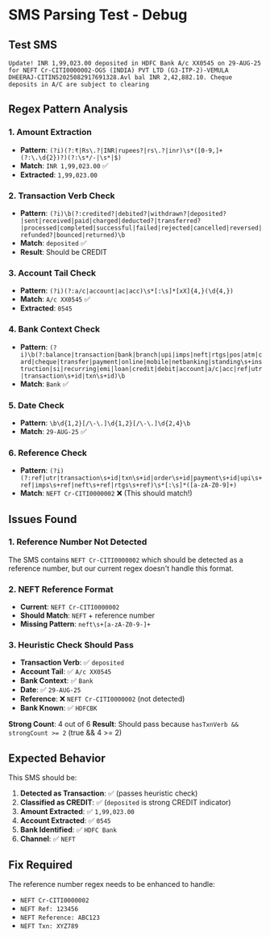 # SMS Parsing Test - Debug

## Test SMS
```
Update! INR 1,99,023.00 deposited in HDFC Bank A/c XX0545 on 29-AUG-25 for NEFT Cr-CITI0000002-OGS (INDIA) PVT LTD (G3-ITP-2)-VEMULA  DHEERAJ-CITIN52025082917691328.Avl bal INR 2,42,882.10. Cheque deposits in A/C are subject to clearing
```

## Regex Pattern Analysis

### 1. Amount Extraction
- **Pattern**: `(?i)(?:₹|Rs\.?|INR|rupees?|rs\.?|inr)\s*([0-9,]+(?:\.\d{2})?)(?:\s*/-|\s*|$)`
- **Match**: `INR 1,99,023.00` ✅
- **Extracted**: `1,99,023.00`

### 2. Transaction Verb Check
- **Pattern**: `(?i)\b(?:credited?|debited?|withdrawn?|deposited?|sent|received|paid|charged|deducted?|transferred?|processed|completed|successful|failed|rejected|cancelled|reversed|refunded?|bounced|returned)\b`
- **Match**: `deposited` ✅
- **Result**: Should be CREDIT

### 3. Account Tail Check
- **Pattern**: `(?i)(?:a/c|account|ac|acc)\s*[:\s]*[xX]{4,}(\d{4,})`
- **Match**: `A/c XX0545` ✅
- **Extracted**: `0545`

### 4. Bank Context Check
- **Pattern**: `(?i)\b(?:balance|transaction|bank|branch|upi|imps|neft|rtgs|pos|atm|card|cheque|transfer|payment|online|mobile|netbanking|standing\s+instruction|si|recurring|emi|loan|credit|debit|account|a/c|acc|ref|utr|transaction\s+id|txn\s+id)\b`
- **Match**: `Bank` ✅

### 5. Date Check
- **Pattern**: `\b\d{1,2}[/\-\.]\d{1,2}[/\-\.]\d{2,4}\b`
- **Match**: `29-AUG-25` ✅

### 6. Reference Check
- **Pattern**: `(?i)(?:ref|utr|transaction\s+id|txn\s+id|order\s+id|payment\s+id|upi\s+ref|imps\s+ref|neft\s+ref|rtgs\s+ref)\s*[:\s]*([a-zA-Z0-9]+)`
- **Match**: `NEFT Cr-CITI0000002` ❌ (This should match!)

## Issues Found

### 1. **Reference Number Not Detected**
The SMS contains `NEFT Cr-CITI0000002` which should be detected as a reference number, but our current regex doesn't handle this format.

### 2. **NEFT Reference Format**
- **Current**: `NEFT Cr-CITI0000002`
- **Should Match**: `NEFT` + reference number
- **Missing Pattern**: `neft\s+[a-zA-Z0-9-]+`

### 3. **Heuristic Check Should Pass**
- **Transaction Verb**: ✅ `deposited`
- **Account Tail**: ✅ `A/c XX0545`
- **Bank Context**: ✅ `Bank`
- **Date**: ✅ `29-AUG-25`
- **Reference**: ❌ `NEFT Cr-CITI0000002` (not detected)
- **Bank Known**: ✅ `HDFCBK`

**Strong Count**: 4 out of 6
**Result**: Should pass because `hasTxnVerb && strongCount >= 2` (true && 4 >= 2)

## Expected Behavior

This SMS should be:
1. **Detected as Transaction**: ✅ (passes heuristic check)
2. **Classified as CREDIT**: ✅ (`deposited` is strong CREDIT indicator)
3. **Amount Extracted**: ✅ `1,99,023.00`
4. **Account Extracted**: ✅ `0545`
5. **Bank Identified**: ✅ `HDFC Bank`
6. **Channel**: ✅ `NEFT`

## Fix Required

The reference number regex needs to be enhanced to handle:
- `NEFT Cr-CITI0000002`
- `NEFT Ref: 123456`
- `NEFT Reference: ABC123`
- `NEFT Txn: XYZ789`
